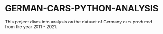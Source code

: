 # GERMAN-CARS-PYTHON-ANALYSIS
This project dives into analysis on the dataset of Germany cars produced from the year 2011 - 2021.

